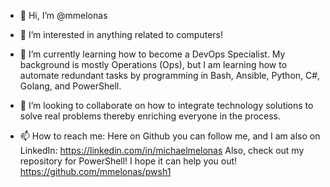 - 👋 Hi, I’m @mmelonas
  
- 👀 I’m interested in anything related to computers!
  
- 🌱 I’m currently learning how to become a DevOps Specialist.
      My background is mostly Operations (Ops), but I am learning
      how to automate redundant tasks by programming in Bash,
      Ansible, Python, C#, Golang, and PowerShell.

- 💞️ I’m looking to collaborate on how to integrate technology solutions
      to solve real problems thereby enriching everyone in the process.

- 📫 How to reach me: Here on Github you can follow me, and I am also on 
      LinkedIn: https://linkedin.com/in/michaelmelonas
      Also, check out my repository for PowerShell! I hope it can help you out!
      https://github.com/mmelonas/pwsh1

      


<!---
mmelonas/mmelonas is a ✨ special ✨ repository because its `README.md` (this file) appears on your GitHub profile.
You can click the Preview link to take a look at your changes.
--->
